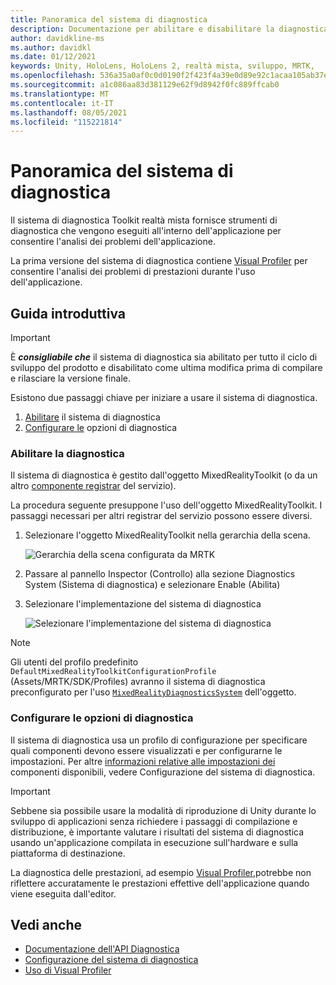 ```yaml
---
title: Panoramica del sistema di diagnostica
description: Documentazione per abilitare e disabilitare la diagnostica in MRTK
author: davidkline-ms
ms.author: davidkl
ms.date: 01/12/2021
keywords: Unity, HoloLens, HoloLens 2, realtà mista, sviluppo, MRTK,
ms.openlocfilehash: 536a35a0af0c0d0190f2f423f4a39e0d89e92c1acaa105ab37e8cf7fdc37cbf5
ms.sourcegitcommit: a1c086aa83d381129e62f9d8942f0fc889ffcab0
ms.translationtype: MT
ms.contentlocale: it-IT
ms.lasthandoff: 08/05/2021
ms.locfileid: "115221814"
---
```

# <a name="diagnostics-system-overview"></a>Panoramica del sistema di diagnostica

Il sistema di diagnostica Toolkit realtà mista fornisce strumenti di diagnostica che vengono eseguiti all'interno dell'applicazione per consentire l'analisi dei problemi dell'applicazione.

La prima versione del sistema di diagnostica contiene [Visual Profiler](using-visual-profiler.md) per consentire l'analisi dei problemi di prestazioni durante l'uso dell'applicazione.

## <a name="getting-started"></a>Guida introduttiva

> [!IMPORTANT]
> È **_consigliabile che_** il sistema di diagnostica sia abilitato per tutto il ciclo di sviluppo del prodotto e disabilitato come ultima modifica prima di compilare e rilasciare la versione finale.

Esistono due passaggi chiave per iniziare a usare il sistema di diagnostica.

1. [Abilitare](#enable-diagnostics) il sistema di diagnostica
2. [Configurare le](#configure-diagnostic-options) opzioni di diagnostica

### <a name="enable-diagnostics"></a>Abilitare la diagnostica

Il sistema di diagnostica è gestito dall'oggetto MixedRealityToolkit (o da un altro [componente registrar](xref:Microsoft.MixedReality.Toolkit.IMixedRealityServiceRegistrar) del servizio).

La procedura seguente presuppone l'uso dell'oggetto MixedRealityToolkit. I passaggi necessari per altri registrar del servizio possono essere diversi.

1. Selezionare l'oggetto MixedRealityToolkit nella gerarchia della scena.

    ![Gerarchia della scena configurata da MRTK](../images/MRTK_ConfiguredHierarchy.png)

1. Passare al pannello Inspector (Controllo) alla sezione Diagnostics System (Sistema di diagnostica) e selezionare Enable (Abilita)
1. Selezionare l'implementazione del sistema di diagnostica

    ![Selezionare l'implementazione del sistema di diagnostica](../images/diagnostics/DiagnosticsSelectSystemType.png)

> [!NOTE]
> Gli utenti del profilo predefinito `DefaultMixedRealityToolkitConfigurationProfile` (Assets/MRTK/SDK/Profiles) avranno il sistema di diagnostica preconfigurato per l'uso [`MixedRealityDiagnosticsSystem`](xref:Microsoft.MixedReality.Toolkit.Diagnostics.MixedRealityDiagnosticsSystem) dell'oggetto.

### <a name="configure-diagnostic-options"></a>Configurare le opzioni di diagnostica

Il sistema di diagnostica usa un profilo di configurazione per specificare quali componenti devono essere visualizzati e per configurarne le impostazioni. Per altre [informazioni relative alle impostazioni dei](configuring-diagnostics.md) componenti disponibili, vedere Configurazione del sistema di diagnostica.

> [!IMPORTANT]
> Sebbene sia possibile usare la modalità di riproduzione di Unity durante lo sviluppo di applicazioni senza richiedere i passaggi di compilazione e distribuzione, è importante valutare i risultati del sistema di diagnostica usando un'applicazione compilata in esecuzione sull'hardware e sulla piattaforma di destinazione.
>
> La diagnostica delle prestazioni, ad esempio [Visual Profiler,](using-visual-profiler.md)potrebbe non riflettere accuratamente le prestazioni effettive dell'applicazione quando viene eseguita dall'editor.

## <a name="see-also"></a>Vedi anche

- [Documentazione dell'API Diagnostica](xref:Microsoft.MixedReality.Toolkit.Diagnostics)
- [Configurazione del sistema di diagnostica](configuring-diagnostics.md)
- [Uso di Visual Profiler](using-visual-profiler.md)
